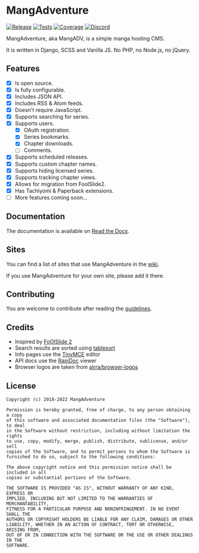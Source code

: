 # MangAdventure

[![Release](https://img.shields.io/github/release/mangadventure/MangAdventure.svg?include_prereleases&label=Release&logo=github)](https://github.com/mangadventure/MangAdventure/releases)
[![Tests](https://img.shields.io/github/workflow/status/mangadventure/MangAdventure/Tests?label=Tests&logo=github-actions&logoColor=white)](https://github.com/mangadventure/MangAdventure/actions?query=workflow%3ATests)
[![Coverage](https://img.shields.io/coveralls/github/mangadventure/MangAdventure?label=Coverage&logo=coveralls)](https://coveralls.io/github/mangadventure/MangAdventure)
[![Discord](https://img.shields.io/discord/678589874475106312?color=7289DA&label=Discord&logo=discord)](https://discord.gg/GsJyhSz)

MangAdventure, aka MangADV, is a simple manga hosting CMS.

It is written in Django, SCSS and Vanilla JS. No PHP, no Node.js, no jQuery.

## Features

* [x] Is open source.
* [x] Is fully configurable.
* [x] Includes JSON API.
* [x] Includes RSS & Atom feeds.
* [x] Doesn't require JavaScript.
* [x] Supports searching for series.
* [x] Supports users.
  * [x] OAuth registration.
  * [x] Series bookmarks.
  * [x] Chapter downloads.
  * [ ] Comments.
* [x] Supports scheduled releases.
* [x] Supports custom chapter names.
* [x] Supports hiding licensed series.
* [x] Supports tracking chapter views.
* [x] Allows for migration from FoolSlide2.
* [x] Has Tachiyomi & Paperback extensions.
* [ ] More features coming soon...

## Documentation

The documentation is available on [Read the Docs][rtfd].

[rtfd]: https://mangadventure.rtfd.io

## Sites

You can find a list of sites that use MangAdventure in the [wiki][].

If you use MangAdventure for your own site, please add it there.

[wiki]: https://github.com/mangadventure/MangAdventure/wiki

## Contributing

You are welcome to contribute after reading the [guidelines](.github/CONTRIBUTING.md).

## Credits

* Inspired by [FoOlSlide 2](https://github.com/chocolatkey/FoOlSlide2)
* Search results are sorted using [tablesort](https://tristen.ca/tablesort/demo/)
* Info pages use the [TinyMCE](https://www.tiny.cloud/docs-4x/) editor
* API docs use the [RapiDoc](https://mrin9.github.io/RapiDoc/) viewer
* Browser logos are taken from [alrra/browser-logos](https://github.com/alrra/browser-logos)

## License

    Copyright (c) 2018-2022 MangAdventure

    Permission is hereby granted, free of charge, to any person obtaining a copy
    of this software and associated documentation files (the "Software"), to deal
    in the Software without restriction, including without limitation the rights
    to use, copy, modify, merge, publish, distribute, sublicense, and/or sell
    copies of the Software, and to permit persons to whom the Software is
    furnished to do so, subject to the following conditions:

    The above copyright notice and this permission notice shall be included in all
    copies or substantial portions of the Software.

    THE SOFTWARE IS PROVIDED "AS IS", WITHOUT WARRANTY OF ANY KIND, EXPRESS OR
    IMPLIED, INCLUDING BUT NOT LIMITED TO THE WARRANTIES OF MERCHANTABILITY,
    FITNESS FOR A PARTICULAR PURPOSE AND NONINFRINGEMENT. IN NO EVENT SHALL THE
    AUTHORS OR COPYRIGHT HOLDERS BE LIABLE FOR ANY CLAIM, DAMAGES OR OTHER
    LIABILITY, WHETHER IN AN ACTION OF CONTRACT, TORT OR OTHERWISE, ARISING FROM,
    OUT OF OR IN CONNECTION WITH THE SOFTWARE OR THE USE OR OTHER DEALINGS IN THE
    SOFTWARE.
